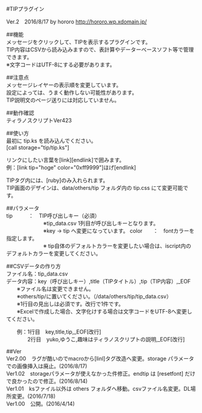 #TIPプラグイン  
  
Ver.2　2016/8/17
by hororo http://hororo.wp.xdomain.jp/  
  
##機能  
メッセージをクリックして、TIPを表示するプラグインです。  
TIP内容はCSVから読み込みますので、表計算やデーターベースソフト等で管理できます。  
※文字コードはUTF-8にする必要があります。  
  
##注意点  
メッセージレイヤーの表示順を変更しています。  
設定によっては、うまく動作しない可能性があります。  
TIP説明文のページ送りには対応していません。  
  
##動作確認  
ティラノスクリプトVer423  
  
##使い方  
最初に tip.ks を読み込んでください。  
[call storage="tip/tip.ks"]  
  
リンクにしたい言葉を[link][endlink]で囲みます。  
例：[link tip="hoge" color="0xff9999"]ほげ[endlink]  
  
TIPタグ内には、[ruby]のみ入れられます。  
TIP画面のデザインは、data/others/tip フォルダ内の tip.css にて変更可能です。  
  
##パラメータ  
tip　　　：　TIP呼び出しキー（必須）  
　　　　　　　※tip_data.csv 1列目が呼び出しキーとなります。  
　　　　　　　※key → tip へ変更になっています。
color　　：　fontカラーを指定します。  
　　　　　　　※ tip自体のデフォルトカラーを変更したい場合は、iscript内のデフォルトカラーを変更してください。  

##CSVデータの作り方  
ファイル名：tip_data.csv  
データ内容：key（呼び出しキー）,title（TIPタイトル）,tip（TIP内容）,_EOF  
　　※ファイル名は変更できません。  
　　※others/tip/に置いてください。（/data/others/tip/tip_data.csv）  
　　※1行目の見出しは必須です。改行で1件です。  
　　※Excelで作成した場合、文字化けする場合は文字コードをUTF-8へ変更してください。  
  
　　例：1行目　key,title,tip,_EOF[改行]  
　　　　2行目　yuko,ゆうこ,趣味はティラノスクリプトの説明,_EOF[改行]  
  
##Ver  
Ver2.00　ラグが酷いのでmacroから[linl]タグ改造へ変更。storage パラメータでの画像挿入は廃止。(2016/8/17)  
Ver1.02　storageパラメータが使えなかった件修正。endtip は [resetfont] だけで良かったので修正。(2016/8/14)  
Ver1.01　ksファイル以外は others フォルダへ移動。csvファイル名変更。DL場所変更。(2016/7/18)  
Ver1.00　公開。(2016/4/14)
